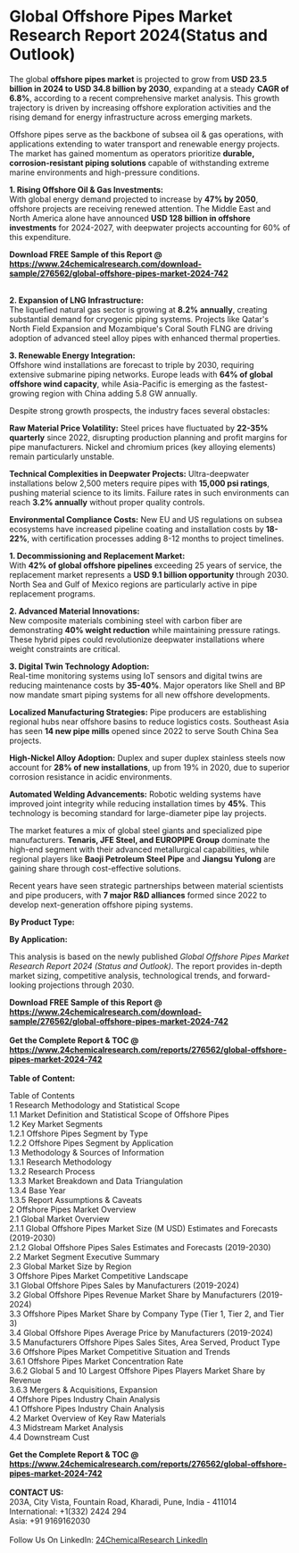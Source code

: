 <h1>Global Offshore Pipes Market Research Report 2024(Status and Outlook)</h1><p>The global <strong>offshore pipes market</strong> is projected to grow from <strong>USD 23.5 billion in 2024 to USD 34.8 billion by 2030</strong>, expanding at a steady <strong>CAGR of 6.8%</strong>, according to a recent comprehensive market analysis. This growth trajectory is driven by increasing offshore exploration activities and the rising demand for energy infrastructure across emerging markets.</p><p>Offshore pipes serve as the backbone of subsea oil &amp; gas operations, with applications extending to water transport and renewable energy projects. The market has gained momentum as operators prioritize <strong>durable, corrosion-resistant piping solutions</strong> capable of withstanding extreme marine environments and high-pressure conditions.</p><p><strong>1. Rising Offshore Oil &amp; Gas Investments:</strong><br>
With global energy demand projected to increase by <strong>47% by 2050</strong>, offshore projects are receiving renewed attention. The Middle East and North America alone have announced <strong>USD 128 billion in offshore investments</strong> for 2024-2027, with deepwater projects accounting for 60% of this expenditure.</p><div><b>Download FREE Sample of this Report @ 
            <a href="https://www.24chemicalresearch.com/download-sample/276562/global-offshore-pipes-market-2024-742">
            https://www.24chemicalresearch.com/download-sample/276562/global-offshore-pipes-market-2024-742</a></b></div><br><p><strong>2. Expansion of LNG Infrastructure:</strong><br>
The liquefied natural gas sector is growing at <strong>8.2% annually</strong>, creating substantial demand for cryogenic piping systems. Projects like Qatar's North Field Expansion and Mozambique's Coral South FLNG are driving adoption of advanced steel alloy pipes with enhanced thermal properties.</p><p><strong>3. Renewable Energy Integration:</strong><br>
Offshore wind installations are forecast to triple by 2030, requiring extensive submarine piping networks. Europe leads with <strong>64% of global offshore wind capacity</strong>, while Asia-Pacific is emerging as the fastest-growing region with China adding 5.8 GW annually.</p><p>Despite strong growth prospects, the industry faces several obstacles:</p><p><strong>Raw Material Price Volatility:</strong> Steel prices have fluctuated by <strong>22-35% quarterly</strong> since 2022, disrupting production planning and profit margins for pipe manufacturers. Nickel and chromium prices (key alloying elements) remain particularly unstable.</p><p><strong>Technical Complexities in Deepwater Projects:</strong> Ultra-deepwater installations below 2,500 meters require pipes with <strong>15,000 psi ratings</strong>, pushing material science to its limits. Failure rates in such environments can reach <strong>3.2% annually</strong> without proper quality controls.</p><p><strong>Environmental Compliance Costs:</strong> New EU and US regulations on subsea ecosystems have increased pipeline coating and installation costs by <strong>18-22%</strong>, with certification processes adding 8-12 months to project timelines.</p><p><strong>1. Decommissioning and Replacement Market:</strong><br>
With <strong>42% of global offshore pipelines</strong> exceeding 25 years of service, the replacement market represents a <strong>USD 9.1 billion opportunity</strong> through 2030. North Sea and Gulf of Mexico regions are particularly active in pipe replacement programs.</p><p><strong>2. Advanced Material Innovations:</strong><br>
New composite materials combining steel with carbon fiber are demonstrating <strong>40% weight reduction</strong> while maintaining pressure ratings. These hybrid pipes could revolutionize deepwater installations where weight constraints are critical.</p><p><strong>3. Digital Twin Technology Adoption:</strong><br>
Real-time monitoring systems using IoT sensors and digital twins are reducing maintenance costs by <strong>35-40%</strong>. Major operators like Shell and BP now mandate smart piping systems for all new offshore developments.</p><p><strong>Localized Manufacturing Strategies:</strong> Pipe producers are establishing regional hubs near offshore basins to reduce logistics costs. Southeast Asia has seen <strong>14 new pipe mills</strong> opened since 2022 to serve South China Sea projects.</p><p><strong>High-Nickel Alloy Adoption:</strong> Duplex and super duplex stainless steels now account for <strong>28% of new installations</strong>, up from 19% in 2020, due to superior corrosion resistance in acidic environments.</p><p><strong>Automated Welding Advancements:</strong> Robotic welding systems have improved joint integrity while reducing installation times by <strong>45%</strong>. This technology is becoming standard for large-diameter pipe lay projects.</p><p>The market features a mix of global steel giants and specialized pipe manufacturers. <strong>Tenaris, JFE Steel, and EUROPIPE Group</strong> dominate the high-end segment with their advanced metallurgical capabilities, while regional players like <strong>Baoji Petroleum Steel Pipe</strong> and <strong>Jiangsu Yulong</strong> are gaining share through cost-effective solutions.</p><p>Recent years have seen strategic partnerships between material scientists and pipe producers, with <strong>7 major R&amp;D alliances</strong> formed since 2022 to develop next-generation offshore piping systems.</p><p><strong>By Product Type:</strong></p><p><strong>By Application:</strong></p><p>This analysis is based on the newly published <em>Global Offshore Pipes Market Research Report 2024 (Status and Outlook)</em>. The report provides in-depth market sizing, competitive analysis, technological trends, and forward-looking projections through 2030.</p><div><b>Download FREE Sample of this Report @ 
            <a href="https://www.24chemicalresearch.com/download-sample/276562/global-offshore-pipes-market-2024-742">
            https://www.24chemicalresearch.com/download-sample/276562/global-offshore-pipes-market-2024-742</a></b></div><br><div><b>Get the Complete Report & TOC @ 
            <a href="https://www.24chemicalresearch.com/reports/276562/global-offshore-pipes-market-2024-742">
            https://www.24chemicalresearch.com/reports/276562/global-offshore-pipes-market-2024-742</a></b></div><br>
            <b>Table of Content:</b><p>Table of Contents<br />
1 Research Methodology and Statistical Scope<br />
1.1 Market Definition and Statistical Scope of Offshore Pipes<br />
1.2 Key Market Segments<br />
1.2.1 Offshore Pipes Segment by Type<br />
1.2.2 Offshore Pipes Segment by Application<br />
1.3 Methodology & Sources of Information<br />
1.3.1 Research Methodology<br />
1.3.2 Research Process<br />
1.3.3 Market Breakdown and Data Triangulation<br />
1.3.4 Base Year<br />
1.3.5 Report Assumptions & Caveats<br />
2 Offshore Pipes Market Overview<br />
2.1 Global Market Overview<br />
2.1.1 Global Offshore Pipes Market Size (M USD) Estimates and Forecasts (2019-2030)<br />
2.1.2 Global Offshore Pipes Sales Estimates and Forecasts (2019-2030)<br />
2.2 Market Segment Executive Summary<br />
2.3 Global Market Size by Region<br />
3 Offshore Pipes Market Competitive Landscape<br />
3.1 Global Offshore Pipes Sales by Manufacturers (2019-2024)<br />
3.2 Global Offshore Pipes Revenue Market Share by Manufacturers (2019-2024)<br />
3.3 Offshore Pipes Market Share by Company Type (Tier 1, Tier 2, and Tier 3)<br />
3.4 Global Offshore Pipes Average Price by Manufacturers (2019-2024)<br />
3.5 Manufacturers Offshore Pipes Sales Sites, Area Served, Product Type<br />
3.6 Offshore Pipes Market Competitive Situation and Trends<br />
3.6.1 Offshore Pipes Market Concentration Rate<br />
3.6.2 Global 5 and 10 Largest Offshore Pipes Players Market Share by Revenue<br />
3.6.3 Mergers & Acquisitions, Expansion<br />
4 Offshore Pipes Industry Chain Analysis<br />
4.1 Offshore Pipes Industry Chain Analysis<br />
4.2 Market Overview of Key Raw Materials<br />
4.3 Midstream Market Analysis<br />
4.4 Downstream Cust</p><div><b>Get the Complete Report & TOC @ 
            <a href="https://www.24chemicalresearch.com/reports/276562/global-offshore-pipes-market-2024-742">
            https://www.24chemicalresearch.com/reports/276562/global-offshore-pipes-market-2024-742</a></b></div><br><b>CONTACT US:</b><br>
            203A, City Vista, Fountain Road, Kharadi, Pune, India - 411014<br>
            International: +1(332) 2424 294<br>
            Asia: +91 9169162030 <br><br>
            Follow Us On LinkedIn: <a href="https://www.linkedin.com/company/24chemicalresearch/">24ChemicalResearch LinkedIn</a>